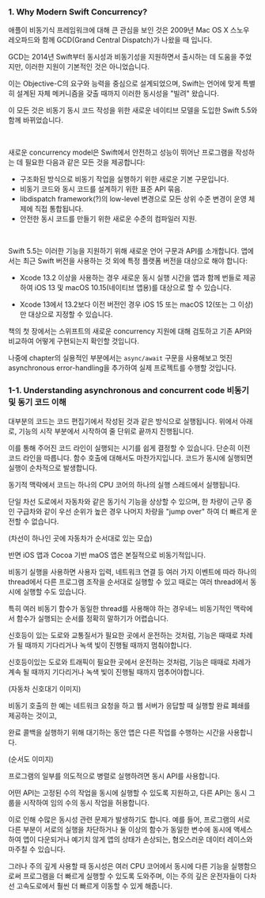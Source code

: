 ### 1. Why Modern Swift Concurrency?

애플이 비동기식 프레임워크에 대해 큰 관심을 보인 것은 2009년 Mac OS X 스노우 레오파드와 함께 GCD(Grand Central Dispatch)가 나왔을 때 입니다.

GCD는 2014년 Swift부터 동시성과 비동기성을 지원하면서 출시하는 데 도움을 주었지만, 이러한 지원이 기본적인 것은 아니었습니다.

이는 Objective-C의 요구와 능력을 중심으로 설계되었으며, Swift는 언어에 맞게 특별히 설계된 자체 메커니즘을 갖출 때까지 이러한 동시성을 "빌려" 왔습니다.

이 모든 것은 비동기 동시 코드 작성을 위한 새로운 네이티브 모델을 도입한 Swift 5.5와 함께 바뀌었습니다.

<br>

새로운 concurrency model은 Swift에서 안전하고 성능이 뛰어난 프로그램을 작성하는 데 필요한 다음과 같은 모든 것을 제공합니다:
- 구조화된 방식으로 비동기 작업을 실행하기 위한 새로운 기본 구문입니다.
- 비동기 코드와 동시 코드를 설계하기 위한 표준 API 묶음.
- libdispatch framework(?)의 low-level 변경으로 모든 상위 수준 변경이 운영 체제에 직접 통합됩니다.
- 안전한 동시 코드를 만들기 위한 새로운 수준의 컴파일러 지원.

<br>

Swift 5.5는 이러한 기능을 지원하기 위해 새로운 언어 구문과 API를 소개합니다. 
앱에서는 최근 Swift 버전을 사용하는 것 외에 특정 플랫폼 버전을 대상으로 해야 합니다:

- Xcode 13.2 이상을 사용하는 경우 새로운 동시 실행 시간을 앱과 함께 번들로 제공하여 iOS 13 및 macOS 10.15(네이티브 앱용)를 대상으로 할 수 있습니다.

- Xcode 13에서 13.2보다 이전 버전인 경우 iOS 15 또는 macOS 12(또는 그 이상)만 대상으로 지정할 수 있습니다.

책의 첫 장에서는 스위프트의 새로운 concurrency 지원에 대해 검토하고 기존 API와 비교하여 어떻게 구현되는지 확인할 것입니다. 

나중에 chapter의 실용적인 부분에서는  `async/await` 구문을 사용해보고 멋진 asynchronous error-handling을 추가하여 실제 프로젝트를 수행할 것입니다.


### 1-1. Understanding asynchronous and concurrent code 비동기 및 동기 코드 이해

대부분의 코드는 코드 편집기에서 작성된 것과 같은 방식으로 실행됩니다. 위에서 아래로, 기능의 시작 부분에서 시작하여 줄 단위로 끝까지 진행됩니다.

이를 통해 주어진 코드 라인이 실행되는 시기를 쉽게 결정할 수 있습니다. 단순히 이전 코드 라인을 따릅니다. 함수 호출에 대해서도 마찬가지입니다. 코드가 동시에 실행되면 실행이 순차적으로 발생합니다.

동기적 맥락에서 코드는 하나의 CPU 코어의 하나의 실행 스레드에서 실행됩니다. 

단일 차선 도로에서 자동차와 같은 동기식 기능을 상상할 수 있으며, 한 차량이 근무 중인 구급차와 같이 우선 순위가 높은 경우 나머지 차량을 "jump over" 하여 더 빠르게 운전할 수 없습니다.

(차선이 하나인 곳에 자동차가 순서대로 있는 모습)

반면 iOS 앱과 Cocoa 기반 maOS 앱은 본질적으로 비동기적입니다.

비동기 실행을 사용하면 사용자 입력, 네트워크 연결 등 여러 가지 이벤트에 따라 하나의 thread에서 다른 프로그램 조작을 순서대로 실행할 수 있고 때로는 여러 thread에서 동시에 실행할 수도 있습니다.

특히 여러 비동기 함수가 동일한 thread를 사용해야 하는 경우네느 비동기적인 맥락에서 함수가 실행되는 순서를 정확히 말하기가 어렵습니다.

신호등이 있는 도로와 교통질서가 필요한 곳에서 운전하는 것처럼, 기능은 때때로 차례가 될 때까지 기다리거나 녹색 빛이 진행될 때까지 멈춰야합니다.

신호등이있는 도로와 트래픽이 필요한 곳에서 운전하는 것처럼, 기능은 때때로 차례가 계속 될 때까지 기다리거나 녹색 빛이 진행될 때까지 멈추어야합니다.

(자동차 신호대기 이미지)

비동기 호출의 한 예는 네트워크 요청을 하고 웹 서버가 응답할 때 실행할 완료 폐쇄를 제공하는 것이고, 

완료 콜백을 실행하기 위해 대기하는 동안 앱은 다른 작업를 수행하는 시간을 사용합니다.

(순서도 이미지)

프로그램의 일부를 의도적으로 병렬로 실행하려면 동시 API를 사용합니다. 

어떤 API는 고정된 수의 작업을 동시에 실행할 수 있도록 지원하고, 다른 API는 동시 그룹을 시작하여 임의 수의 동시 작업을 허용합니다.

이로 인해 수많은 동시성 관련 문제가 발생하기도 합니다. 예를 들어, 프로그램의 서로 다른 부분이 서로의 실행을 차단하거나 둘 이상의 함수가 동일한 변수에 동시에 액세스하여 앱이 다운되거나 예기치 않게 앱의 상태가 손상되는, 혐오스러운 데이터 레이스와 마주칠 수 있습니다.

그러나 주의 깊게 사용할 때 동시성은 여러 CPU 코어에서 동시에 다른 기능을 실행함으로써 프로그램을 더 빠르게 실행할 수 있도록 도와주며, 이는 주의 깊은 운전자들이 다차선 고속도로에서 훨씬 더 빠르게 이동할 수 있게 해줍니다.

